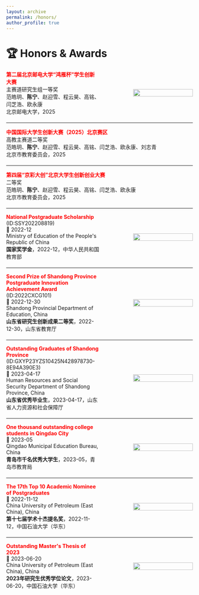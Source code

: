 ```yaml
---
layout: archive
permalink: /honors/
author_profile: true
---
```

# 🏆 Honors & Awards

<div style="display: flex; align-items: center; margin-bottom: 20px;">
  <div style="flex: 1;">
    <b><span style="color:red;">第二届北京邮电大学“鸿雁杯”学生创新大赛</span></b><br>
    主赛道研究生组一等奖<br>
    范皓玥、<b>陈宁</b>、赵迎雪、程云昊、高铭、闫芝浩、欧永康<br>
    北京邮电大学，2025
  </div>
  <div style="flex: 1; text-align: right;">
    <img src="https://i.postimg.cc/9QQf7kbX/test1.png" width="80%">
  </div>
</div>

---

<div style="display: flex; align-items: center; margin-bottom: 20px;">
  <div style="flex: 1;">
    <b><span style="color:red;">中国国际大学生创新大赛（2025）北京赛区</span></b><br>
    高教主赛道二等奖<br>
    范皓玥、<b>陈宁</b>、赵迎雪、程云昊、高铭、闫芝浩、欧永康、刘志青<br>
    北京市教育委员会，2025
  </div>
</div>

---

<div style="display: flex; align-items: center; margin-bottom: 20px;">
  <div style="flex: 1;">
    <b><span style="color:red;">第四届“京彩大创”北京大学生创新创业大赛</span></b><br>
    二等奖<br>
    范皓玥、<b>陈宁</b>、赵迎雪、程云昊、高铭、闫芝浩、欧永康<br>
    北京市教育委员会，2025
  </div>
</div>

---

<div style="display: flex; align-items: center; margin-bottom: 20px;">
  <div style="flex: 1;">
    <b><span style="color:red;">National Postgraduate Scholarship</span></b> (ID:SSY202208819)<br>
    📅 2022-12<br>
    Ministry of Education of the People's Republic of China<br>
    <b>国家奖学金</b>，2022-12，中华人民共和国教育部
  </div>
  <div style="flex: 1; text-align: right;">
    <img src="https://i.postimg.cc/7Yt0xKDh/zhengshu1.png" width="80%">
  </div>
</div>

---

<div style="display: flex; align-items: center; margin-bottom: 20px;">
  <div style="flex: 1;">
    <b><span style="color:red;">Second Prize of Shandong Province Postgraduate Innovation Achievement Award</span></b> (ID:2022CXCG101)<br>
    📅 2022-12-30<br>
    Shandong Provincial Department of Education, China<br>
    <b>山东省研究生创新成果二等奖</b>，2022-12-30，山东省教育厅
  </div>
  <div style="flex: 1; text-align: right;">
    <img src="https://i.postimg.cc/PfwXZgVF/image.png" width="80%">
  </div>
</div>

---

<div style="display: flex; align-items: center; margin-bottom: 20px;">
  <div style="flex: 1;">
    <b><span style="color:red;">Outstanding Graduates of Shandong Province</span></b> (ID:GXYP23YZS10425N428978730-8E94A390E3)<br>
    📅 2023-04-17<br>
    Human Resources and Social Security Department of Shandong Province, China<br>
    <b>山东省优秀毕业生</b>，2023-04-17，山东省人力资源和社会保障厅
  </div>
  <div style="flex: 1; text-align: right;">
    <img src="https://i.postimg.cc/m24s9tHt/image.png" width="80%">
  </div>
</div>

---

<div style="display: flex; align-items: center; margin-bottom: 20px;">
  <div style="flex: 1;">
    <b><span style="color:red;">One thousand outstanding college students in Qingdao City</span></b><br>
    📅 2023-05<br>
    Qingdao Municipal Education Bureau, China<br>
    <b>青岛市千名优秀大学生</b>，2023-05，青岛市教育局
  </div>
  <div style="flex: 1; text-align: right;">
    <img src="https://i.postimg.cc/9QJCCCzz/image.png" width="80%">
  </div>
</div>

---

<div style="display: flex; align-items: center; margin-bottom: 20px;">
  <div style="flex: 1;">
    <b><span style="color:red;">The 17th Top 10 Academic Nominee of Postgraduates</span></b><br>
    📅 2022-11-12<br>
    China University of Petroleum (East China), China<br>
    <b>第十七届学术十杰提名奖</b>，2022-11-12，中国石油大学（华东）
  </div>
  <div style="flex: 1; text-align: right;">
    <img src="https://i.postimg.cc/y6gdjgxj/2022.png" width="80%">
  </div>
</div>

---

<div style="display: flex; align-items: center; margin-bottom: 20px;">
  <div style="flex: 1;">
    <b><span style="color:red;">Outstanding Master's Thesis of 2023</span></b><br>
    📅 2023-06-20<br>
    China University of Petroleum (East China), China<br>
    <b>2023年研究生优秀学位论文</b>，2023-06-20，中国石油大学（华东）
  </div>
  <div style="flex: 1; text-align: right;">
    <img src="https://i.postimg.cc/NfCdcnBB/image.png" width="80%">
  </div>
</div>

